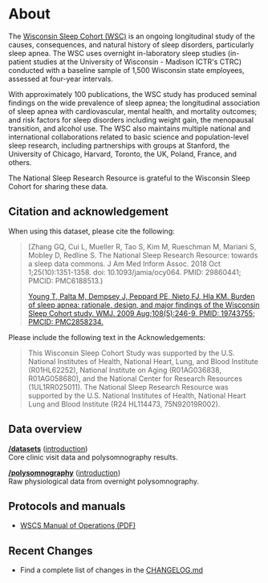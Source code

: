 # About

The [Wisconsin Sleep Cohort (WSC)](https://pophealth.wisc.edu/research/the-wisconsin-sleep-cohort/) is an ongoing longitudinal study of the causes, consequences, and natural history of sleep disorders, particularly sleep apnea. The WSC uses overnight in-laboratory sleep studies (in-patient studies at the University of Wisconsin - Madison ICTR's CTRC) conducted with a baseline sample of 1,500 Wisconsin state employees, assessed at four-year intervals.

With approximately 100 publications, the WSC study has produced seminal findings on the wide prevalence of sleep apnea; the longitudinal association of sleep apnea with cardiovascular, mental health, and mortality outcomes; and risk factors for sleep disorders including weight gain, the menopausal transition, and alcohol use. The WSC also maintains multiple national and international collaborations related to basic science and population-level sleep research, including partnerships with groups at Stanford, the University of Chicago, Harvard, Toronto, the UK, Poland, France, and others.

The National Sleep Research Resource is grateful to the Wisconsin Sleep Cohort for sharing these data.

## Citation and acknowledgement

When using this dataset, please cite the following:

> [Zhang GQ, Cui L, Mueller R, Tao S, Kim M, Rueschman M, Mariani S, Mobley D, Redline S. The National Sleep Research Resource: towards a sleep data commons. J Am Med Inform Assoc. 2018 Oct 1;25(10):1351-1358. doi: 10.1093/jamia/ocy064. PMID: 29860441; PMCID: PMC6188513.)
>
> [Young T, Palta M, Dempsey J, Peppard PE, Nieto FJ, Hla KM. Burden of sleep apnea: rationale, design, and major findings of the Wisconsin Sleep Cohort study. WMJ. 2009 Aug;108(5):246-9. PMID: 19743755; PMCID: PMC2858234.](https://pubmed.ncbi.nlm.nih.gov/19743755/)

Please include the following text in the Acknowledgements:

> This Wisconsin Sleep Cohort Study was supported by the U.S. National Institutes of Health, National Heart, Lung, and Blood Institute (R01HL62252), National Institute on Aging (R01AG036838, R01AG058680), and the National Center for Research Resources (1UL1RR025011). The National Sleep Research Resource was supported by the U.S. National Institutes of Health, National Heart Lung and Blood Institute (R24 HL114473, 75N92019R002).

## Data overview

**[/datasets](:files_path:/datasets)** ([introduction](:pages_path:/dataset-introduction.md)) <br/> Core clinic visit data and polysomnography results.

**[/polysomnography](:files_path:/polysomnography)** ([introduction](:pages_path:/polysomnography-introduction.md))<br/> Raw physiological data from overnight polysomnography.

## Protocols and manuals

- [WSCS Manual of Operations (PDF)](:files_path:/documentation/WSCS_Manual_of_Operations.pdf)

## Recent Changes

- Find a complete list of changes in the [CHANGELOG.md](:pages_path:/CHANGELOG.md)
